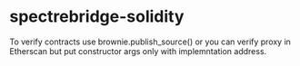 # spectrebridge-solidity

To verify contracts use brownie.publish_source() or you can verify proxy in Etherscan but put constructor args only with implemntation address.